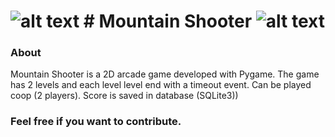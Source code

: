 ![alt text](https://github.com/borinvini/MountainShooter/blob/main/asset/Player1.png?raw=true "Mountain Shooter") # Mountain Shooter ![alt text](https://github.com/borinvini/MountainShooter/blob/main/asset/Player1.png?raw=true "Mountain Shooter")
===============
 


### About

Mountain Shooter is a 2D arcade game developed with Pygame. The game has 2 levels and each level level end with a timeout event.
Can be played coop (2 players).
Score is saved in database (SQLite3))


### Feel free if you want to contribute.
